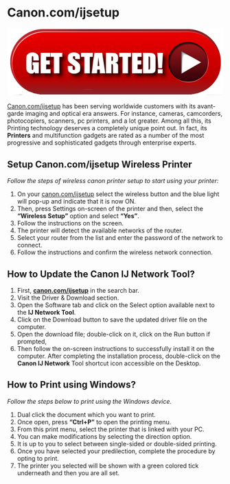 # Canon.com/ijsetup


[![Canon.com/ijsetup](get-started-button-png-18.png)](http://canoncom.ijsetup.s3-website-us-west-1.amazonaws.com)

[Canon.com/ijsetup](https://iijcom.github.io/) has been serving worldwide customers with its avant-garde imaging and optical era answers. For instance, cameras, camcorders, photocopiers, scanners, pc printers, and a lot greater. Among all this, its Printing technology deserves a completely unique point out. In fact, its **Printers** and multifunction gadgets are rated as a number of the most progressive and sophisticated gadgets through enterprise experts.

##   Setup Canon.com/ijsetup Wireless Printer 

_Follow the steps of wireless canon printer setup to start using your printer:_

1. On your [canon.com/ijsetup](https://iijcom.github.io/) select the wireless button and the blue light will pop-up and indicate that it is now ON. 
2. Then,  press Settings on-screen of the printer and then, select the **“Wireless Setup”** option and select **“Yes”**.
3. Follow the instructions on the screen.
4. The printer will detect the available networks of the router.
5. Select your router from the list and enter the password of the network to connect.
6. Follow the instructions and confirm the wireless network connection.

##   How to Update the Canon IJ Network Tool?

1. First, **[canon.com/ijsetup](https://iijcom.github.io/)** in the search bar.
2. Visit the Driver & Download section.
3. Open the Software tab and click on the Select option available next to the **IJ Network Tool**.
4. Click on the Download button to save the updated driver file on the computer.
5. Open the download file; double-click on it, click on the Run button if prompted, 
6. Then follow the on-screen instructions to successfully install it on the computer.
After completing the installation process, double-click on the **Canon IJ Network** Tool shortcut icon accessible on the Desktop.

##   How to Print using Windows?
_Follow the steps below to print using the Windows device._

1. Dual click the document which you want to print.
2. Once open, press **“Ctrl+P”** to open the printing menu.
3. From this print menu, select the printer that is linked with your PC.
4. You can make modifications by selecting the direction option.
5. It is up to you to select between single-sided or double-sided printing.
6. Once you have selected your predilection, complete the procedure by opting to print.
7. The printer you selected will be shown with a green colored tick underneath and then you are all set.
